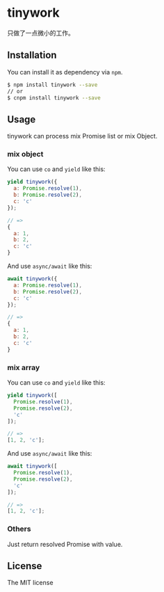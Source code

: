 # tinywork

只做了一点微小的工作。

## Installation

You can install it as dependency via `npm`.

```sh
$ npm install tinywork --save
// or
$ cnpm install tinywork --save
```

## Usage

tinywork can process mix Promise list or mix Object.

### mix object

You can use `co` and `yield` like this:

```js
yield tinywork({
  a: Promise.resolve(1),
  b: Promise.resolve(2),
  c: 'c'
});

// =>
{
  a: 1,
  b: 2,
  c: 'c'
}
```

And use `async/await` like this:

```js
await tinywork({
  a: Promise.resolve(1),
  b: Promise.resolve(2),
  c: 'c'
});

// =>
{
  a: 1,
  b: 2,
  c: 'c'
}
```

### mix array

You can use `co` and `yield` like this:

```js
yield tinywork([
  Promise.resolve(1),
  Promise.resolve(2),
  'c'
]);

// =>
[1, 2, 'c'];
```

And use `async/await` like this:

```js
await tinywork([
  Promise.resolve(1),
  Promise.resolve(2),
  'c'
]);

// =>
[1, 2, 'c'];
```

### Others
Just return resolved Promise with value.

## License

The MIT license
